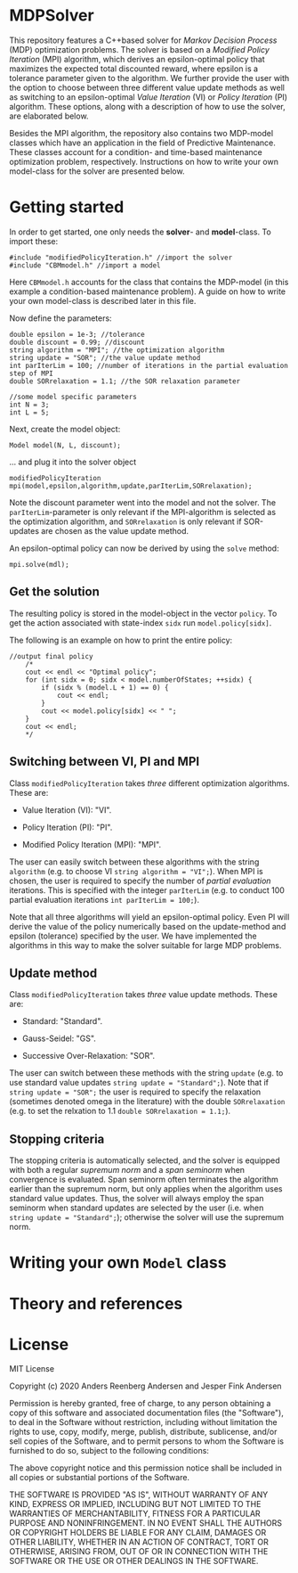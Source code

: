 # MDPSolver

This repository features a C++based solver for *Markov Decision Process* (MDP) optimization problems. The solver is based on a *Modified Policy Iteration* (MPI) algorithm, which derives an epsilon-optimal policy that maximizes the expected total discounted reward, where epsilon is a tolerance parameter given to the algorithm. We further provide the user with the option to choose between three different value update methods as well as switching to an epsilon-optimal *Value Iteration* (VI) or *Policy Iteration* (PI) algorithm. These options, along with a description of how to use the solver, are elaborated below.

Besides the MPI algorithm, the repository also contains two MDP-model classes which have an application in the field of Predictive Maintenance. These classes account for a condition- and time-based maintenance optimization problem, respectively. Instructions on how to write your own model-class for the solver are presented below. 

# Getting started

In order to get started, one only needs the **solver**- and **model**-class. To import these:
```
#include "modifiedPolicyIteration.h" //import the solver
#include "CBMmodel.h" //import a model

```
Here `CBMmodel.h` accounts for the class that contains the MDP-model (in this example a condition-based maintenance problem). A guide on how to write your own model-class is described later in this file.

Now define the parameters:
```
double epsilon = 1e-3; //tolerance
double discount = 0.99; //discount
string algorithm = "MPI"; //the optimization algorithm
string update = "SOR"; //the value update method
int parIterLim = 100; //number of iterations in the partial evaluation step of MPI
double SORrelaxation = 1.1; //the SOR relaxation parameter 

//some model specific parameters
int N = 3;
int L = 5; 
```

Next, create the model object:
```
Model model(N, L, discount);
```
... and plug it into the solver object
```
modifiedPolicyIteration mpi(model,epsilon,algorithm,update,parIterLim,SORrelaxation);
```

Note the discount parameter went into the model and not the solver. The `parIterLim`-parameter is only relevant if the MPI-algorithm is selected as the optimization algorithm, and `SORrelaxation` is only relevant if SOR-updates are chosen as the value update method. 

An epsilon-optimal policy can now be derived by using the `solve` method:
```
mpi.solve(mdl);
```

## Get the solution

The resulting policy is stored in the model-object in the vector `policy`. To get the action associated with state-index `sidx` run `model.policy[sidx]`. 

The following is an example on how to print the entire policy: 

```
//output final policy
	/*
	cout << endl << "Optimal policy";
	for (int sidx = 0; sidx < model.numberOfStates; ++sidx) {
		if (sidx % (model.L + 1) == 0) {
			cout << endl;
		}
		cout << model.policy[sidx] << " ";
	}
	cout << endl;
	*/
```

## Switching between VI, PI and MPI

Class `modifiedPolicyIteration` takes *three* different optimization algorithms. These are:

* Value Iteration (VI): "VI". 

* Policy Iteration (PI): "PI".
         
* Modified Policy Iteration (MPI): "MPI".
         
         
The user can easily switch between these algorithms with the string `algorithm` (e.g. to choose VI `string algorithm = "VI";`). When MPI is chosen, the user is required to specify the number of *partial evaluation* iterations. This is specified with the integer `parIterLim` (e.g. to conduct 100 partial evaluation iterations `int parIterLim = 100;`).

Note that all three algorithms will yield an epsilon-optimal policy. Even PI will derive the value of the policy numerically based on the update-method and epsilon (tolerance) specified by the user. We have implemented the algorithms in this way to make the solver suitable for large MDP problems.

## Update method

Class `modifiedPolicyIteration` takes *three* value update methods. These are:

* Standard: "Standard".

* Gauss-Seidel: "GS".

* Successive Over-Relaxation: "SOR".

The user can switch between these methods with the string `update` (e.g. to use standard value updates `string update = "Standard";`). Note that if `string update = "SOR";` the user is required to specify the relaxation (sometimes denoted omega in the literature) with the double `SORrelaxation` (e.g. to set the relxation to 1.1 `double SORrelaxation = 1.1;`). 

## Stopping criteria

The stopping criteria is automatically selected, and the solver is equipped with both a regular *supremum norm* and a *span seminorm* when convergence is evaluated. Span seminorm often terminates the algorithm earlier than the supremum norm, but only applies when the algorithm uses standard value updates. Thus, the solver will always employ the span seminorm when standard updates are selected by the user (i.e. when `string update = "Standard";`); otherwise the solver will use the supremum norm.

# Writing your own `Model` class

# Theory and references

# License

MIT License

Copyright (c) 2020 Anders Reenberg Andersen and Jesper Fink Andersen

Permission is hereby granted, free of charge, to any person obtaining a copy
of this software and associated documentation files (the "Software"), to deal
in the Software without restriction, including without limitation the rights
to use, copy, modify, merge, publish, distribute, sublicense, and/or sell
copies of the Software, and to permit persons to whom the Software is
furnished to do so, subject to the following conditions:

The above copyright notice and this permission notice shall be included in all
copies or substantial portions of the Software.

THE SOFTWARE IS PROVIDED "AS IS", WITHOUT WARRANTY OF ANY KIND, EXPRESS OR
IMPLIED, INCLUDING BUT NOT LIMITED TO THE WARRANTIES OF MERCHANTABILITY,
FITNESS FOR A PARTICULAR PURPOSE AND NONINFRINGEMENT. IN NO EVENT SHALL THE
AUTHORS OR COPYRIGHT HOLDERS BE LIABLE FOR ANY CLAIM, DAMAGES OR OTHER
LIABILITY, WHETHER IN AN ACTION OF CONTRACT, TORT OR OTHERWISE, ARISING FROM,
OUT OF OR IN CONNECTION WITH THE SOFTWARE OR THE USE OR OTHER DEALINGS IN THE
SOFTWARE.
